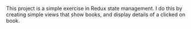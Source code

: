 This project is a simple exercise in Redux state management. I do this by creating simple views that show books, and display details of a clicked on book.

